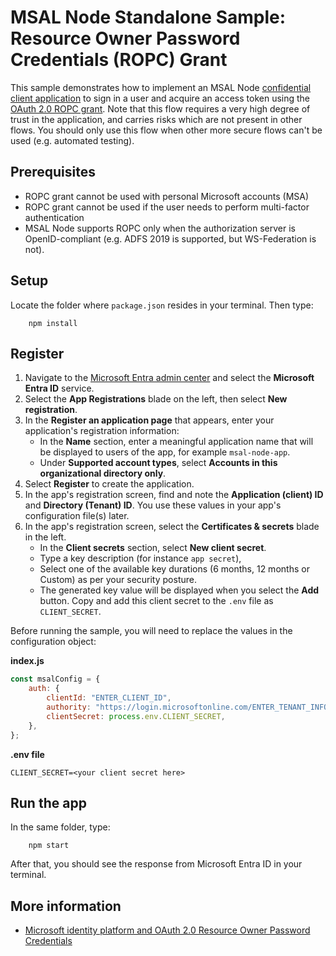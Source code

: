 # MSAL Node Standalone Sample: Resource Owner Password Credentials (ROPC) Grant

This sample demonstrates how to implement an MSAL Node [confidential client application](../../../lib/msal-node/docs/initialize-confidential-client-application.md) to sign in a user and acquire an access token using the [OAuth 2.0 ROPC grant](https://datatracker.ietf.org/doc/html/rfc6749#section-4.3). Note that this flow requires a very high degree of trust in the application, and carries risks which are not present in other flows. You should only use this flow when other more secure flows can't be used (e.g. automated testing).

## Prerequisites

-   ROPC grant cannot be used with personal Microsoft accounts (MSA)
-   ROPC grant cannot be used if the user needs to perform multi-factor authentication
-   MSAL Node supports ROPC only when the authorization server is OpenID-compliant (e.g. ADFS 2019 is supported, but WS-Federation is not).

## Setup

Locate the folder where `package.json` resides in your terminal. Then type:

```console
    npm install
```

## Register

1. Navigate to the [Microsoft Entra admin center](https://entra.microsoft.com) and select the **Microsoft Entra ID** service.
1. Select the **App Registrations** blade on the left, then select **New registration**.
1. In the **Register an application page** that appears, enter your application's registration information:
    - In the **Name** section, enter a meaningful application name that will be displayed to users of the app, for example `msal-node-app`.
    - Under **Supported account types**, select **Accounts in this organizational directory only**.
1. Select **Register** to create the application.
1. In the app's registration screen, find and note the **Application (client) ID** and **Directory (Tenant) ID**. You use these values in your app's configuration file(s) later.
1. In the app's registration screen, select the **Certificates & secrets** blade in the left.
    - In the **Client secrets** section, select **New client secret**.
    - Type a key description (for instance `app secret`),
    - Select one of the available key durations (6 months, 12 months or Custom) as per your security posture.
    - The generated key value will be displayed when you select the **Add** button. Copy and add this client secret to the `.env` file as `CLIENT_SECRET`.

Before running the sample, you will need to replace the values in the configuration object:

**index.js**

```javascript
const msalConfig = {
    auth: {
        clientId: "ENTER_CLIENT_ID",
        authority: "https://login.microsoftonline.com/ENTER_TENANT_INFO",
        clientSecret: process.env.CLIENT_SECRET,
    },
};
```

**.env file**

```
CLIENT_SECRET=<your client secret here>
```

## Run the app

In the same folder, type:

```console
    npm start
```

After that, you should see the response from Microsoft Entra ID in your terminal.

## More information

-   [Microsoft identity platform and OAuth 2.0 Resource Owner Password Credentials](https://docs.microsoft.com/azure/active-directory/develop/v2-oauth-ropc)
